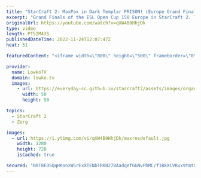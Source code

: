 ```yaml
---
title: "StarCraft 2: MaxPax in Dark Templar PRISON! (Europe Grand Finals)"
excerpt: "Grand Finals of the ESL Open Cup 150 Europe in StarCraft 2. This Protoss versus Protoss between Krystianer and MaxPax has a variety of playstyles, with cheese and macro. Mostly a ton of Stalkers, Disruptors, Zealtos and Dark Templar though.  Support my work on Patreon: https://www.patreon.com/lowkotv"
originalUrl: https://youtube.com/watch?v=qXW4B0HhjDk
type: video
length: PT52M43S
publishedDateTime: 2022-11-24T12:07:47Z
heat: 51

featuredContent: "<iframe width=\"800\" height=\"500\" frameborder=\"0\" src=\"https://www.youtube.com/embed/qXW4B0HhjDk\" allow=\"accelerometer; autoplay; encrypted-media; gyroscope; picture-in-picture\" allowfullscreen></iframe>"

provider:
  name: LowkoTV
  domain: lowko.tv
  images:
    - url: https://everyday-cc.github.io/starcraft2/assets/images/organizations/lowko.tv-50x50.jpg
      width: 50
      height: 50

topics:
  - StarCraft 2
  - Zerg

images:
  - url: https://i.ytimg.com/vi/qXW4B0HhjDk/maxresdefault.jpg
    width: 1280
    height: 720
    isCached: true

secured: "B0T8ED5QqHKonzWSrExXTENbTRKBZ7BAadqefGGNvPhMC/f1BkXCVRux9tmtXnvHi+V8oa90pAb53qT+nRB9Qw5FMJ1ESZ3BJ7M0qZbdV0Ddlxr/pNjQejgIOBJkn6YCzxIkDcDMs4W9MhK3x5CVCvRSJiuDrodOMKwg68Rc4ZYntLZs7IWt2oG73CPCBiemipE///1cxNCaA5+EiseMVmfbFPc7lpEl0OAbNmNFkjDJ/bXQkLsEXD5lt1uYIPCGUT5U71yD//zhjrtrv5nrMP1nWlCbY+tez96Y01vTCF2hFRkXgfIbjPMfR4C2/BmzC22SYup8NHAZsXqltQkVQiayVfJCe6z3B9g8+67/ad99cOIY4a/kXS2yWw+WSl5+N13m61W60jOMMPRbaP8EiVZRR53PnMxGBW6lXxnCc9g=;Fwhd8BPighoikL/HdfLGmQ=="
---
```


